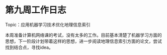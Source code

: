 # 第九周工作日志

Topic：应用机器学习技术优化地理信息索引

本周准备计算机网络课的考试，没有太多的工作。目前基本清楚了机器学习方面的思想，下一阶段计划带着这样的思想，进一步阅读地理信息索引方面的论文，尝试找到结合点，寻找idea。
